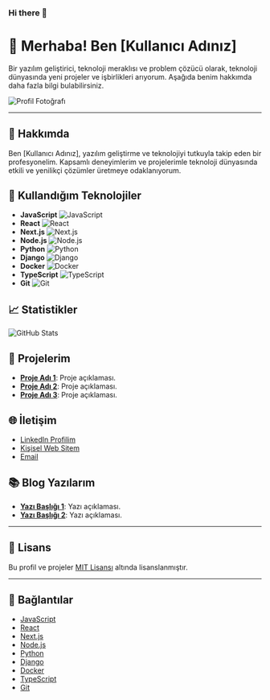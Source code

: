 ### Hi there 👋

# 👋 **Merhaba! Ben [Kullanıcı Adınız]**

Bir yazılım geliştirici, teknoloji meraklısı ve problem çözücü olarak, teknoloji dünyasında yeni projeler ve işbirlikleri arıyorum. Aşağıda benim hakkımda daha fazla bilgi bulabilirsiniz.

![Profil Fotoğrafı](https://github.com/pitonworks.png?size=200)

---

## 🚀 **Hakkımda**

Ben [Kullanıcı Adınız], yazılım geliştirme ve teknolojiyi tutkuyla takip eden bir profesyonelim. Kapsamlı deneyimlerim ve projelerimle teknoloji dünyasında etkili ve yenilikçi çözümler üretmeye odaklanıyorum.

## 🔧 **Kullandığım Teknolojiler**

- **JavaScript** ![JavaScript](https://img.shields.io/badge/JavaScript-F7DF1C?style=flat&logo=javascript&logoColor=black)
- **React** ![React](https://img.shields.io/badge/React-61DAFB?style=flat&logo=react&logoColor=black)
- **Next.js** ![Next.js](https://img.shields.io/badge/Next.js-000000?style=flat&logo=nextdotjs&logoColor=white)
- **Node.js** ![Node.js](https://img.shields.io/badge/Node.js-339933?style=flat&logo=node.js&logoColor=white)
- **Python** ![Python](https://img.shields.io/badge/Python-3776AB?style=flat&logo=python&logoColor=white)
- **Django** ![Django](https://img.shields.io/badge/Django-092E20?style=flat&logo=django&logoColor=white)
- **Docker** ![Docker](https://img.shields.io/badge/Docker-2496ED?style=flat&logo=docker&logoColor=white)
- **TypeScript** ![TypeScript](https://img.shields.io/badge/TypeScript-3178C6?style=flat&logo=typescript&logoColor=white)
- **Git** ![Git](https://img.shields.io/badge/Git-F05032?style=flat&logo=git&logoColor=white)

## 📈 **Statistikler**

![GitHub Stats](https://github-readme-stats.vercel.app/api?username=kullanici-adiniz&show_icons=true&hide_title=true&hide=prs&count_private=true&theme=dracula)

## 💼 **Projelerim**

- **[Proje Adı 1](https://github.com/kullanici-adiniz/proje-adı-1)**: Proje açıklaması.
- **[Proje Adı 2](https://github.com/kullanici-adiniz/proje-adı-2)**: Proje açıklaması.
- **[Proje Adı 3](https://github.com/kullanici-adiniz/proje-adı-3)**: Proje açıklaması.

## 🌐 **İletişim**

- [LinkedIn Profilim](https://www.linkedin.com/in/kullanici-adiniz)
- [Kişisel Web Sitem](https://kullanici-adiniz.com)
- [Email](mailto:email@domain.com)

## 📚 **Blog Yazılarım**

- **[Yazı Başlığı 1](https://kullanici-adiniz.medium.com/yazi-basligi-1)**: Yazı açıklaması.
- **[Yazı Başlığı 2](https://kullanici-adiniz.medium.com/yazi-basligi-2)**: Yazı açıklaması.

---

## 📜 **Lisans**

Bu profil ve projeler [MIT Lisansı](LICENSE) altında lisanslanmıştır.

---

## 🔗 **Bağlantılar**

- [JavaScript](https://developer.mozilla.org/en-US/docs/Web/JavaScript)
- [React](https://reactjs.org/)
- [Next.js](https://nextjs.org/)
- [Node.js](https://nodejs.org/)
- [Python](https://www.python.org/)
- [Django](https://www.djangoproject.com/)
- [Docker](https://www.docker.com/)
- [TypeScript](https://www.typescriptlang.org/)
- [Git](https://git-scm.com/)


